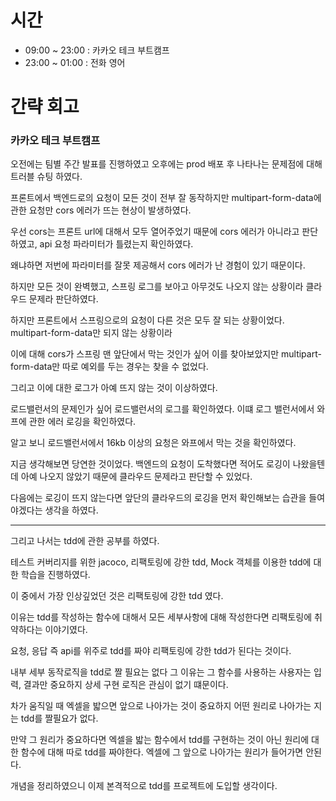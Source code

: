 # 시간
- 09:00 ~ 23:00 : 카카오 테크 부트캠프
- 23:00 ~ 01:00 : 전화 영어

# 간략 회고

### 카카오 테크 부트캠프

오전에는 팀별 주간 발표를 진행하였고 오후에는 prod 배포 후 나타나는 문제점에 대해 트러블 슈팅 하였다.

프론트에서 백엔드로의 요청이 모든 것이 전부 잘 동작하지만 multipart-form-data에 관한 요청만 cors 에러가 뜨는 현상이 발생하였다.

우선 cors는 프론트 url에 대해서 모두 열어주었기 때문에 cors 에러가 아니라고 판단하였고, api 요청 파라미터가 틀렸는지 확인하였다.

왜냐하면 저번에 파라미터를 잘못 제공해서 cors 에러가 난 경험이 있기 때문이다.

하지만 모든 것이 완벽했고, 스프링 로그를 보아고 아무것도 나오지 않는 상황이라 클라우드 문제라 판단하였다.

하지만 프론트에서 스프링으로의 요청이 다른 것은 모두 잘 되는 상황이었다. multipart-form-data만 되지 않는 상황이라

이에 대해 cors가 스프링 맨 앞단에서 막는 것인가 싶어 이를 찾아보았지만 multipart-form-data만 따로 예외를 두는 경우는 찾을 수 없었다.

그리고 이에 대한 로그가 아예 뜨지 않는 것이 이상하였다.

로드밸런서의 문제인가 싶어 로드밸런서의 로그를 확인하였다. 이떄 로그 밸런서에서 와프에 관한 에러 로깅을 확인하였다.

알고 보니 로드밸런서에서 16kb 이상의 요청은 와프에서 막는 것을 확인하였다.

지금 생각해보면 당연한 것이었다. 백엔드의 요청이 도착했다면 적어도 로깅이 나왔을텐데 아예 나오지 않았기 때문에 클라우드 문제라고 판단할 수 있었다.

다음에는 로깅이 뜨지 않는다면 앞단의 클라우드의 로깅을 먼저 확인해보는 습관을 들여야겠다는 생각을 하였다.

---

그리고 나서는 tdd에 관한 공부를 하였다.

테스트 커버리지를 위한 jacoco, 리팩토링에 강한 tdd, Mock 객체를 이용한 tdd에 대한 학습을 진행하였다.

이 중에서 가장 인상깊었던 것은 리팩토링에 강한 tdd 였다.

이유는 tdd를 작성하는 함수에 대해서 모든 세부사항에 대해 작성한다면 리팩토링에 취약하다는 이야기였다.

요청, 응답 즉 api를 위주로 tdd를 짜야 리팩토링에 강한 tdd가 된다는 것이다.

내부 세부 동작로직을 tdd로 짤 필요는 없다 그 이유는 그 함수를 사용하는 사용자는 입력, 결과만 중요하지 상세 구현 로직은 관심이 없기 떄문이다.

차가 움직일 때 엑셀을 밟으면 앞으로 나아가는 것이 중요하지 어떤 원리로 나아가는 지는 tdd를 짤필요가 없다.

만약 그 원리가 중요하다면 엑셀을 밟는 함수에서 tdd를 구현하는 것이 아닌 원리에 대한 함수에 대해 따로 tdd를 짜야한다. 엑셀에 그 앞으로 나아가는 원리가 들어가면 안된다.

개념을 정리하였으니 이제 본격적으로 tdd를 프로젝트에 도입할 생각이다.
